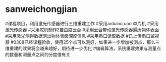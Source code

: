 # sanweichongjian
#课程项目，利用激光传感器进行三维重建工作
#采用arduino uno 单片机
#采用激光传感器
#采用舵机制作2自由度云台
#采用云台带动激光传感器遍历物体表面
#采用激光测得数据测出物体表面深度信息
#采用串口读取数据
#已上传串口监视器
#0308已经课程验收，使用25个点可以测好，如果进一步增加被测点，那么三维重建的效果将会越来越好，期待进一步优化
#编辑算法，系统重建效果与测量点的数量和测量点之间的分度值有关
